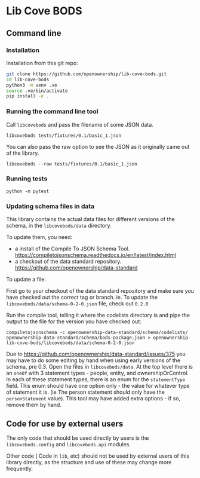 # Lib Cove BODS

## Command line

### Installation

Installation from this git repo:

```bash
git clone https://github.com/openownership/lib-cove-bods.git
cd lib-cove-bods
python3 -m venv .ve
source .ve/bin/activate
pip install -e .
```

### Running the command line tool

Call `libcovebods` and pass the filename of some JSON data.

    libcovebods tests/fixtures/0.1/basic_1.json
    
You can also pass the raw option to see the JSON as it originally came out of the library.

    libcovebods --raw tests/fixtures/0.1/basic_1.json

### Running tests

    python -m pytest

### Updating schema files in data

This library contains the actual data files for different versions of the schema, in the `libcovebods/data` directory.

To update them, you need:
 * a install of the Compile To JSON Schema Tool. https://compiletojsonschema.readthedocs.io/en/latest/index.html
 * a checkout of the data standard repository. https://github.com/openownership/data-standard

To update a file:

First go to your checkout of the data standard repository and make sure you have checked out the correct tag or branch.
ie. To update the `libcovebods/data/schema-0-2-0.json` file, check out `0.2.0`

Run the compile tool, telling it where the codelists directory is and pipe the output to the file for the version 
you have checked out:

    compiletojsonschema -c openownership-data-standard/schema/codelists/ openownership-data-standard/schema/bods-package.json > openownership-lib-cove-bods/libcovebods/data/schema-0-2-0.json  

Due to https://github.com/openownership/data-standard/issues/375 you may have to do some editing by hand when using early versions of the schema, pre 0.3. Open the files in `libcovebods/data`. At the top level there is an `oneOf` with 3 statement types - people, entity, and ownershipOrControl. In each of these statement types, there is an enum for the `statementType` field. This enum should have one option only - the value for whatever type of statement it is. (ie The person statement should only have the `personStatement` value). This tool may have added extra options - if so, remove them by hand.

## Code for use by external users

The only code that should be used directly by users is the `libcovebods.config` and `libcovebods.api` modules.

Other code ( Code in `lib`, etc) 
should not be used by external users of this library directly, as the structure and use of these may change more frequently.
